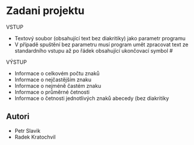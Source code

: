 # Zadani projektu

VSTUP
*  Textový soubor (obsahující text bez diakritiky) jako parametr programu
*  V případě spuštění bez parametru musí program umět zpracovat text ze standardního vstupu až po řádek obsahující ukončovací symbol #


VÝSTUP
*  Informace o celkovém počtu znaků
*  Informace o nejčastějším znaku
*  Informace o nejméně častém znaku
*  Informace o průměrné četnosti
*  Informace o četnosti jednotlivých znaků abecedy (bez diakritiky

## Autori

* Petr Slavik
* Radek Kratochvil
